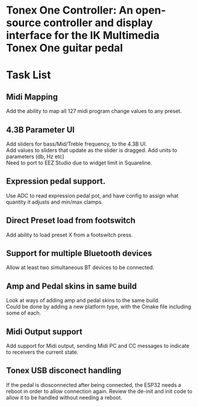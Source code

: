 # Tonex One Controller: An open-source controller and display interface for the IK Multimedia Tonex One guitar pedal
# Task List

## Midi Mapping
Add the ability to map all 127 midi program change values to any preset. 

## 4.3B Parameter UI
Add sliders for bass/Mid/Treble frequency, to the 4.3B UI.<br>
Add values to sliders that update as the slider is dragged.
Add units to parameters (db, Hz etc)<br>
Need to port to EEZ Studio due to widget limit in Squareline.

## Expression pedal support. 
Use ADC to read expression pedal pot, and have config to assign what quantity it adjusts and min/max clamps.

## Direct Preset load from footswitch 
Add ability to load preset X from a footswitch press.<br> 

## Support for multiple Bluetooth devices 
Allow at least two simultaneous BT devices to be connected.

## Amp and Pedal skins in same build
Look at ways of adding amp and pedal skins to the same build.<br>
Could be done by adding a new platform type, with the Cmake file including some of each.

## Midi Output support
Add support for Midi output, sending Midi PC and CC messages to indicate to receivers the current state.

## Tonex USB disconect handling
If the pedal is diosconnected after being connected, the ESP32 needs a reboot in order to allow connection again.
Review the de-init and init code to allow it to be handled without needing a reboot.
